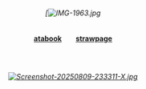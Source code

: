 ###### <p align="center"> [![IMG-1963.jpg](https://i.postimg.cc/7hK3xGXz/IMG-1963.jpg)
#### <p align="center">[atabook](https://valkyrie.atabook.org)　　[strawpage](https://specialdefenseunit.straw.page)


  　
###### <p align="center"> [![Screenshot-20250809-233311-X.jpg](https://i.postimg.cc/wTd8Jtqz/Screenshot-20250809-233311-X.jpg)](https://postimg.cc/c6TbGLtk)
